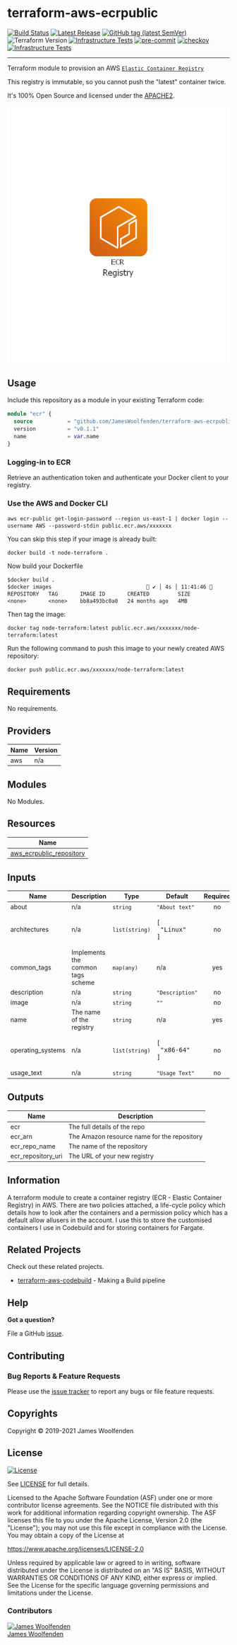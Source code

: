 # terraform-aws-ecrpublic

[![Build Status](https://github.com/JamesWoolfenden/terraform-aws-ecrpublic/workflows/Verify%20and%20Bump/badge.svg?branch=master)](https://github.com/JamesWoolfenden/terraform-aws-ecrpublic)
[![Latest Release](https://img.shields.io/github/release/JamesWoolfenden/terraform-aws-ecrpublic.svg)](https://github.com/JamesWoolfenden/terraform-aws-ecrpublic/releases/latest)
[![GitHub tag (latest SemVer)](https://img.shields.io/github/tag/JamesWoolfenden/terraform-aws-apigateway.svg?label=latest)](https://github.com/JamesWoolfenden/terraform-aws-apigateway/releases/latest)
![Terraform Version](https://img.shields.io/badge/tf-%3E%3D0.14.0-blue.svg)
[![Infrastructure Tests](https://www.bridgecrew.cloud/badges/github/JamesWoolfenden/terraform-aws-apigateway/cis_aws)](https://www.bridgecrew.cloud/link/badge?vcs=github&fullRepo=JamesWoolfenden%2Fterraform-aws-apigateway&benchmark=CIS+AWS+V1.2)
[![pre-commit](https://img.shields.io/badge/pre--commit-enabled-brightgreen?logo=pre-commit&logoColor=white)](https://github.com/pre-commit/pre-commit)
[![checkov](https://img.shields.io/badge/checkov-verified-brightgreen)](https://www.checkov.io/)
[![Infrastructure Tests](https://www.bridgecrew.cloud/badges/github/jameswoolfenden/terraform-aws-apigateway/general)](https://www.bridgecrew.cloud/link/badge?vcs=github&fullRepo=JamesWoolfenden%2Fterraform-aws-apigateway&benchmark=INFRASTRUCTURE+SECURITY)

---
Terraform module to provision an AWS [`Elastic Container Registry`](https://aws.amazon.com/ecr/)

This registry is immutable, so you cannot push the "latest" container twice.

It's 100% Open Source and licensed under the [APACHE2](LICENSE).

![alt text](./diagram/registry.png)

## Usage

Include this repository as a module in your existing Terraform code:

```terraform
module "ecr" {
  source           = "github.com/JamesWoolfenden/terraform-aws-ecrpublic"
  version          = "v0.1.1"
  name             = var.name
}
```

### Logging-in to ECR

Retrieve an authentication token and authenticate your Docker client to your registry.

### Use the AWS and Docker CLI

```cli
aws ecr-public get-login-password --region us-east-1 | docker login --username AWS --password-stdin public.ecr.aws/xxxxxxx
```

You can skip this step if your image is already built:

```cli
docker build -t node-terraform .
```

Now build your Dockerfile

```shell
$docker build .
$docker images                               ✔ │ 4s │ 11:41:46 
REPOSITORY   TAG       IMAGE ID       CREATED         SIZE
<none>       <none>    bb8a493bc0a0   24 months ago   4MB
```

Then tag the image:

```shell
docker tag node-terraform:latest public.ecr.aws/xxxxxxx/node-terraform:latest
```

Run the following command to push this image to your newly created AWS repository:

```cli
docker push public.ecr.aws/xxxxxxx/node-terraform:latest
```

<!-- BEGINNING OF PRE-COMMIT-TERRAFORM DOCS HOOK -->
## Requirements

No requirements.

## Providers

| Name | Version |
|------|---------|
| aws | n/a |

## Modules

No Modules.

## Resources

| Name |
|------|
| [aws_ecrpublic_repository](https://registry.terraform.io/providers/hashicorp/aws/latest/docs/resources/ecrpublic_repository) |

## Inputs

| Name | Description | Type | Default | Required |
|------|-------------|------|---------|:--------:|
| about | n/a | `string` | `"About text"` | no |
| architectures | n/a | `list(string)` | <pre>[<br>  "Linux"<br>]</pre> | no |
| common\_tags | Implements the common tags scheme | `map(any)` | n/a | yes |
| description | n/a | `string` | `"Description"` | no |
| image | n/a | `string` | `""` | no |
| name | The name of the registry | `string` | n/a | yes |
| operating\_systems | n/a | `list(string)` | <pre>[<br>  "x86-64"<br>]</pre> | no |
| usage\_text | n/a | `string` | `"Usage Text"` | no |

## Outputs

| Name | Description |
|------|-------------|
| ecr | The full details of the repo |
| ecr\_arn | The Amazon resource name for the repository |
| ecr\_repo\_name | The name of the repository |
| ecr\_repository\_uri | The URL of your new registry |
<!-- END OF PRE-COMMIT-TERRAFORM DOCS HOOK -->

## Information

A terraform module to create a container registry (ECR - Elastic Container Registry) in AWS.
There are two policies attached, a life-cycle policy which details how to look after the containers and a permission policy which has a default allow allusers in the account.
I use this to store the customised containers I use in Codebuild and for storing containers for Fargate.

## Related Projects

Check out these related projects.

- [terraform-aws-codebuild](https://github.com/jameswoolfenden/terraform-aws-codebuild) - Making a Build pipeline

## Help

**Got a question?**

File a GitHub [issue](https://github.com/jameswoolfenden/terraform-aws-ecrpublic/issues).

## Contributing

### Bug Reports & Feature Requests

Please use the [issue tracker](https://github.com/jameswoolfenden/terraform-aws-ecrpublic/issues) to report any bugs or file feature requests.

## Copyrights

Copyright © 2019-2021 James Woolfenden

## License

[![License](https://img.shields.io/badge/License-Apache%202.0-blue.svg)](https://opensource.org/licenses/Apache-2.0)

See [LICENSE](LICENSE) for full details.

Licensed to the Apache Software Foundation (ASF) under one
or more contributor license agreements. See the NOTICE file
distributed with this work for additional information
regarding copyright ownership. The ASF licenses this file
to you under the Apache License, Version 2.0 (the
"License"); you may not use this file except in compliance
with the License. You may obtain a copy of the License at

<https://www.apache.org/licenses/LICENSE-2.0>

Unless required by applicable law or agreed to in writing,
software distributed under the License is distributed on an
"AS IS" BASIS, WITHOUT WARRANTIES OR CONDITIONS OF ANY
KIND, either express or implied. See the License for the
specific language governing permissions and limitations
under the License.

### Contributors

[![James Woolfenden][jameswoolfenden_avatar]][jameswoolfenden_homepage]<br/>[James Woolfenden][jameswoolfenden_homepage]

[jameswoolfenden_homepage]: https://github.com/jameswoolfenden
[jameswoolfenden_avatar]: https://github.com/jameswoolfenden.png?size=150
[github]: https://github.com/jameswoolfenden
[linkedin]: https://www.linkedin.com/in/jameswoolfenden/
[twitter]: https://twitter.com/JimWoolfenden
[share_twitter]: https://twitter.com/intent/tweet/?text=terraform-aws-ecrpublic&url=https://github.com/jameswoolfenden/terraform-aws-ecrpublic
[share_linkedin]: https://www.linkedin.com/shareArticle?mini=true&title=terraform-aws-ecrpublic&url=https://github.com/jameswoolfenden/terraform-aws-ecrpublic
[share_reddit]: https://reddit.com/submit/?url=https://github.com/jameswoolfenden/terraform-aws-ecrpublic
[share_facebook]: https://facebook.com/sharer/sharer.php?u=https://github.com/jameswoolfenden/terraform-aws-ecrpublic
[share_email]: mailto:?subject=terraform-aws-ecrpublic&body=https://github.com/jameswoolfenden/terraform-aws-ecrpublic
